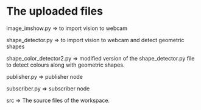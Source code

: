 # The uploaded files

image_imshow.py => to import vision to webcam 

shape_detector.py => to import vision to webcam and detect geometric shapes

shape_color_detector2.py => modified version of the shape_detector.py file to detect colours along with geometric shapes.

publisher.py => publisher node

subscriber.py => subscriber node

src => The source files of the workspace.
